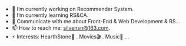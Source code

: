 <!-- ### Hi there 👋 -->

<!-- <img align="right" src="https://github-readme-stats.vercel.app/api?username=nbsps&show_icons=true&icon_color=CE1D2D&text_color=718096&bg_color=ffffff&hide_title=true" /> -->

- 🔭 I’m currently working on Recommender System.
- 🌱 I’m currently learning RS&CA.
- 💬 Communicate with me about Front-End & Web Development & RS...
- 📫 How to reach me: silvensn@163.com.
- ⚡ Interests: HearthStone🧡 . Movies🎬 . Music🎵 ...

<!-- - 👯 I’m looking to collaborate on ... -->
<!-- - 🤔 I’m looking for help with ... -->

